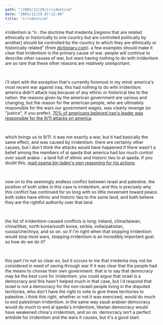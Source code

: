```yaml
---
path: "/2003/12/29/irridentism" 
date: "2003/12/29 07:12:49" 
title: "irridentism" 
---
```

<p>irridentism is <q>n : the doctrine that irredenta [regions that are related ethnically or historically to one country but are controlled politically by another] should be controlled by the country to which they are ethnically or historically related</q> (from <a href="http://dictionary.reference.com/search?q=irridentism">dictionary.com</a>). a few examples should make it clear that irridentism is the primary cause of war. people will continue to describe other causes of war, but wars having nothing to do with irridentism are so rare that these other reasons are relatively unimportant.</p><br><p>i'll start with the exception that's currently foremost in my mind: america's most recent war against iraq. this had nothing to do with irridentism. america didn't attack iraq because of any ethnic or historical ties to the nation. the reasons given by the american government are various and changing, but the reason for the american people, who are ultimately responsible for the wars our government wages, was clearly revenge (or "justice", if you prefer). <a href="http://www.usatoday.com/news/washington/2003-09-06-poll-iraq_x.htm">70% of americans believed iraq's leader was responsible for the 9/11 attacks on america</a>.</p><br><p>which brings us to 9/11. it was not exactly a war, but it had basically the same effect, and was caused by irridentism. there are certainly other causes, but i don't think the attacks would have happened if there wasn't a belief among the members of al qaeda that america had too much control over saudi arabia - a land full of ethnic and historic ties to al qaeda. if you doubt this, <a href="http://www.pbs.org/wgbh/pages/frontline/shows/binladen/who/interview.html">read osama bin laden's own reasoning for his actions</a>.</p><br><p>now on to the seemingly endless conflict between israel and palestine. the position of both sides in this case is irridentism, and this is precisely why this conflict has continued for so long with so little movement toward peace. both sides have ethnic and historic ties to the same land, and both believe they are the rightful authority over that land.</p><br><p>the list of irridentism-caused conflicts is long: ireland, china/taiwan, china/tibet, north korea/south korea, serbia, india/pakistan, russia/chechnya, and so on. so if i'm right when that stopping irridentism would stop most wars, stopping irridentism is an incredibly important goal. so how do we do it?</p><br><p>this part i'm not so clear on, but it occurs to me that irredenta may not be considered in need of saving through war if it was clear that the people had the means to choose their own government. that is to say that democracy may be the best cure for irridentism. you could argue that israel is a democracy and this hasn't helped much in that case, but i'd respond that israel is not a democracy for the non-israeli people living in the disputed territories, who don't have the right to vote to give these territories to palestine. i think this right, whether or not it was exercised, would do much to end palestinian irridentism. in the same way saudi arabian democracy would do much to end al qaeda's irridentism, tibetan democracy would have weakened china's irridentism, and so on. democracy isn't a perfect antidote for irridentism and the wars it causes, but it's a good start.</p>